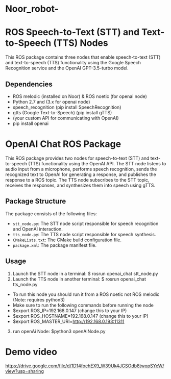 # Noor_robot-
# ROS Speech-to-Text (STT) and Text-to-Speech (TTS) Nodes

This ROS package contains three nodes that enable speech-to-text (STT) and text-to-speech (TTS) functionality using the Google Speech Recognition service and the OpenAI GPT-3.5-turbo model.

## Dependencies

- ROS melodic (installed on Noor) & ROS noetic (for openai node)
- Python 2.7 and (3.x for openai node)
- speech_recognition (pip install SpeechRecognition)
- gtts (Google Text-to-Speech) (pip install gTTS)
- (your custom API for communicating with OpenAI)
- pip install openai

# OpenAI Chat ROS Package

This ROS package provides two nodes for speech-to-text (STT) and text-to-speech (TTS) functionality using the OpenAI API. The STT node listens to audio input from a microphone, performs speech recognition, sends the recognized text to OpenAI for generating a response, and publishes the response to a ROS topic. The TTS node subscribes to the STT topic, receives the responses, and synthesizes them into speech using gTTS.

## Package Structure

The package consists of the following files:

- `stt_node.py`: The STT node script responsible for speech recognition and OpenAI interaction.
- `tts_node.py`: The TTS node script responsible for speech synthesis.
- `CMakeLists.txt`: The CMake build configuration file.
- `package.xml`: The package manifest file.

## Usage
1. Launch the STT node in a terminal:
$ rosrun openai_chat stt_node.py
2. Launch the TTS node in another terminal:
$ rosrun openai_chat tts_node.py
- To run this node you should run it from a ROS noetic not ROS melodic (Note: requires python3)
- Make sure to run the following commands before running the node
- $export ROS_IP=192.168.0.147 (change this to your IP)
- $export ROS_HOSTNAME=192.168.0.147 (change this to your IP)
- $export ROS_MASTER_URI=http://192.168.0.193:11311
 
3. run openAi Node:
$python3 openAiNode.py



# Demo video
https://drive.google.com/file/d/1D14foehEX9_W39Uk4JGSOdb8twopSYeW/view?usp=sharing

